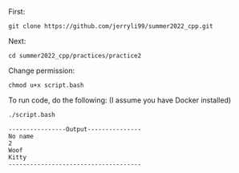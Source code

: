 First:
```
git clone https://github.com/jerryli99/summer2022_cpp.git
```

Next:
```
cd summer2022_cpp/practices/practice2
```

Change permission:
```
chmod u+x script.bash
```

To run code, do the following: (I assume you have Docker installed)
```bash
./script.bash
```

```
----------------Output---------------
No name
2
Woof
Kitty
-------------------------------------
```
